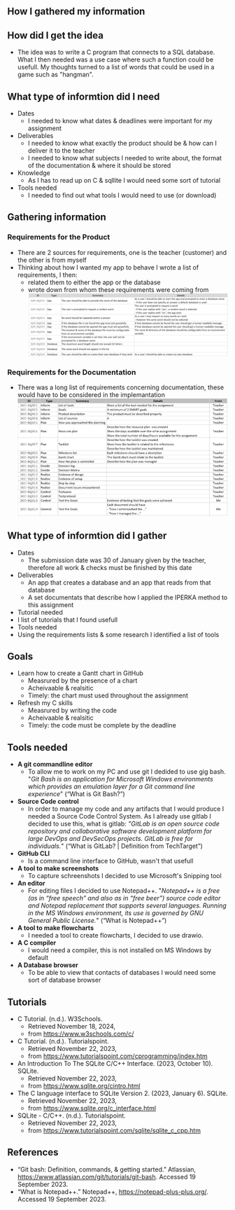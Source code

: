## How I gathered my information

## How did I get the idea
* The idea was to write a C program that connects to a SQL database. What I then needed was a use case where such a function could be usefull. My thoughts turned to a list of words that could be used in a game such as "hangman".

## What type of informtion did I need
* Dates
  * I needed to know what dates & deadlines were important for my assignment
* Deliverables
  * I needed to know what exactly the product should be & how can I deliver it to the teacher
  * I needed to know what subjects I needed to write about, the format of the documentation & where it should be stored 
* Knowledge
  * As I has to read up on C & sqllite I would need some sort of tutorial
* Tools needed
  * I needed to find out what tools I would need to use (or download)

## Gathering information
### Requirements for the Product
* There are 2 sources for requirements, one is the teacher (customer) and the other is from myself
* Thinking about how I wanted my app to behave I wrote a list of requirements, I then:
  * related them to either the app or the database 
  * wrote down from whom these requirements were coming from  
![requirements][product]

### Requirements for the Documentation
* There was a long list of requirements concerning documentation, these would have to be considered in the implemantation
![requirements][documentation]


## What type of informtion did I gather
* Dates
  * The submission date was 30 of January given by the teacher, therefore all work & checks must be finished by this date
* Deliverables
  * An app that creates a database and an app that reads from that database
  * A set documentats that describe how I applied the IPERKA method to this assignment 
* Tutorial needed
 * I list of tutorials that I found usefull
* Tools needed
 * Using the requirements lists & some research I identified a list of tools

## Goals
* Learn how to create a Gantt chart in GitHub
  * Measrured by the presence of a chart
  * Acheivaable & realsitic
  * Timely: the chart must used throughout the assignment
* Refresh my C skills
  * Measrured by writing the code
  * Acheivaable & realsitic
  * Timely: the code must be complete by the deadline

## Tools needed
* **A git commandline editor**
  * To allow me to work on my PC and use git I dedided to use gig bash. "_Git Bash is an application for Microsoft Windows environments which provides an emulation layer for a Git command line experience_" (“What is Git Bash?”)
* **Source Code control**
  * In order to manage my code and any artifacts that I would produce I needed a Source Code Control System. As I already use gitlab I decided to use this, what is gitlab: _"GitLab is an open source code repository and collaborative software development platform for large DevOps and DevSecOps projects. GitLab is free for individuals._" (“What is GitLab? | Definition from TechTarget”)
* **GitHub CLI**
  * Is a command line interface to GitHub, wasn't that usefull
* **A tool to make screenshots**
  * To capture schreenshots I decided to use Microsoft's Snipping tool
* **An editor**
  * For editing files I decided to use Notepad++. "_Notepad++ is a free (as in “free speech” and also as in “free beer”) source code editor and Notepad replacement that supports several languages. Running in the MS Windows environment, its use is governed by GNU General Public License._" (“What is Notepad++”)
* **A tool to make flowcharts**
  * I needed a tool to create flowcharts, I decided to use drawio.
* **A C compiler**
  * I would need a compiler, this is not installed on MS Windows by default
* **A Database browser**
  * To be able to view that contacts of databases I would need some sort of database browser

## Tutorials
* C Tutorial. (n.d.). W3Schools. 
  * Retrieved November 18, 2024, 
  * from https://www.w3schools.com/c/
* C Tutorial. (n.d.). Tutorialspoint. 
  * Retrieved November 22, 2023, 
  * from https://www.tutorialspoint.com/cprogramming/index.htm
* An Introduction To The SQLite C/C++ Interface. (2023, October 10). SQLite.
  * Retrieved November 22, 2023, 
  * from https://www.sqlite.org/cintro.html
* The C language interface to SQLite Version 2. (2023, January 6). SQLite.
  * Retrieved November 22, 2023,
  * from https://www.sqlite.org/c_interface.html
* SQLite - C/C++. (n.d.). Tutorialspoint. 
  * Retrieved November 22, 2023, 
  * from https://www.tutorialspoint.com/sqlite/sqlite_c_cpp.htm

## References
* “Git bash: Definition, commands, & getting started.” Atlassian, https://www.atlassian.com/git/tutorials/git-bash. Accessed 19 September 2023.
* “What is Notepad++.” Notepad++, https://notepad-plus-plus.org/. Accessed 19 September 2023.




[documentation]: ../02_resources/images/analyze-requirements-documentation.JPG
[product]: ../02_resources/images/analyze-requirements-product.JPG